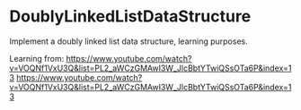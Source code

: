 # DoublyLinkedListDataStructure
Implement a doubly linked list data structure, learning purposes.

Learning from:
          https://www.youtube.com/watch?v=VOQNf1VxU3Q&list=PL2_aWCzGMAwI3W_JlcBbtYTwiQSsOTa6P&index=13 
          https://www.youtube.com/watch?v=VOQNf1VxU3Q&list=PL2_aWCzGMAwI3W_JlcBbtYTwiQSsOTa6P&index=13 
         
       
